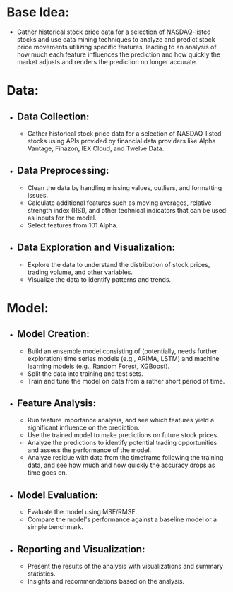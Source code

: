 # Base Idea:
  - Gather historical stock price data for a selection of NASDAQ-listed stocks and use data mining techniques to analyze and predict stock price movements utilizing specific features, leading to an analysis of how much each feature influences the prediction and how quickly the market adjusts and renders the prediction no longer accurate.

# Data:
- ## Data Collection:
  - Gather historical stock price data for a selection of NASDAQ-listed stocks using APIs provided by financial data providers like Alpha Vantage, Finazon, IEX Cloud, and Twelve Data.
- ## Data Preprocessing:
  - Clean the data by handling missing values, outliers, and formatting issues.
  - Calculate additional features such as moving averages, relative strength index (RSI), and other technical indicators that can be used as inputs for the model.
  - Select features from 101 Alpha.
- ## Data Exploration and Visualization:
  - Explore the data to understand the distribution of stock prices, trading volume, and other variables.
  - Visualize the data to identify patterns and trends.

# Model:
- ## Model Creation:
  - Build an ensemble model consisting of (potentially, needs further exploration) time series models (e.g., ARIMA, LSTM) and machine learning models (e.g., Random Forest, XGBoost).
  - Split the data into training and test sets.
  - Train and tune the model on data from a rather short period of time.
- ## Feature Analysis:
  - Run feature importance analysis, and see which features yield a significant influence on the prediction.
  - Use the trained model to make predictions on future stock prices.
  - Analyze the predictions to identify potential trading opportunities and assess the performance of the model.
  - Analyze residue with data from the timeframe following the training data, and see how much and how quickly the accuracy drops as time goes on.
- ## Model Evaluation:
  - Evaluate the model using MSE/RMSE.
  - Compare the model's performance against a baseline model or a simple benchmark.
- ## Reporting and Visualization:
  - Present the results of the analysis with visualizations and summary statistics.
  - Insights and recommendations based on the analysis.
